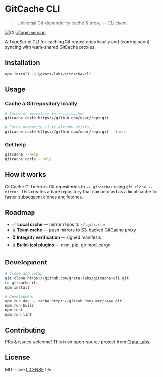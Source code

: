 # GitCache CLI

> Universal Git-dependency cache & proxy — _CLI client_

![CI](https://github.com/grata-labs/gitcache-cli/actions/workflows/ci.yml/badge.svg)
[![npm version](https://badge.fury.io/js/%40grata-labs%2Fgitcache-cli.svg)](https://badge.fury.io/js/%40grata-labs%2Fgitcache-cli)

A TypeScript CLI for caching Git repositories locally and (coming soon) syncing with team-shared GitCache proxies.

## Installation

```bash
npm install -g @grata-labs/gitcache-cli
```

## Usage

### Cache a Git repository locally

```bash
# Cache a repository to ~/.gitcache/
gitcache cache https://github.com/user/repo.git

# Force overwrite if it already exists
gitcache cache https://github.com/user/repo.git --force
```

### Get help

```bash
gitcache --help
gitcache cache --help
```

## How it works

GitCache CLI mirrors Git repositories to `~/.gitcache/` using `git clone --mirror`. This creates a bare repository that can be used as a local cache for faster subsequent clones and fetches.

## Roadmap

- ✅ **Local cache** — mirror repos to `~/.gitcache`
- ⏳ **Team cache** — push mirrors to S3-backed GitCache proxy
- ⏳ **Integrity verification** — signed manifests
- ⏳ **Build-tool plugins** — npm, pip, go mod, cargo

## Development

```bash
# Clone and setup
git clone https://github.com/grata-labs/gitcache-cli.git
cd gitcache-cli
npm install

# Development
npm run dev -- cache https://github.com/user/repo.git
npm run build
npm test
npm run lint
```

## Contributing

PRs & issues welcome! This is an open-source project from [Grata Labs](https://grata-labs.com).

## License

MIT - see [LICENSE](LICENSE) file.
